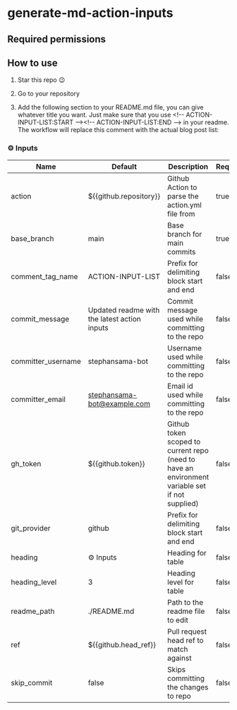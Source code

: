 # generate-md-action-inputs

## Required permissions

## How to use

1. Star this repo 😉

1. Go to your repository

1. Add the following section to your README.md file, you can give whatever title you want. Just make sure that you use \<!-- ACTION-INPUT-LIST:START -->\<!-- ACTION-INPUT-LIST:END --> in your readme. The workflow will replace this comment with the actual blog post list:

<!-- ACTION-INPUT-LIST:START -->

### ⚙️ Inputs
| Name               | Default                                      | Description                                                                                    | Required |
| ------------------ | -------------------------------------------- | ---------------------------------------------------------------------------------------------- | -------- |
| action             | ${{github.repository}}                       | Github Action to parse the action.yml file from                                                | true     |
| base_branch        | main                                         | Base branch for main commits                                                                   | true     |
| comment_tag_name   | ACTION-INPUT-LIST                            | Prefix for delimiting block start and end                                                      | false    |
| commit_message     | Updated readme with the latest action inputs | Commit message used while committing to the repo                                               | false    |
| committer_username | stephansama-bot                              | Username used while committing to the repo                                                     | false    |
| committer_email    | stephansama-bot@example.com                  | Email id used while committing to the repo                                                     | false    |
| gh_token           | ${{github.token}}                            | Github token scoped to current repo (need to have an environment variable set if not supplied) | false    |
| git_provider       | github                                       | Prefix for delimiting block start and end                                                      | false    |
| heading            | ⚙️ Inputs                                    | Heading for table                                                                              | false    |
| heading_level      | 3                                            | Heading level for table                                                                        | false    |
| readme_path        | ./README.md                                  | Path to the readme file to edit                                                                | false    |
| ref                | ${{github.head_ref}}                         | Pull request head ref to match against                                                         | false    |
| skip_commit        | false                                        | Skips committing the changes to repo                                                           | false    |

<!-- ACTION-INPUT-LIST:END -->
